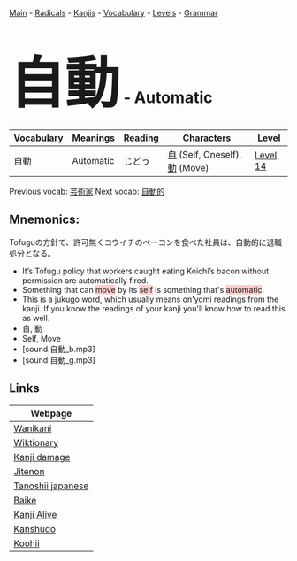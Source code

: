 <style> bigfont {font-size: 100px}</style>
[Main](../README.md) -
[Radicals](../radicals.md) -
[Kanjis](../kanjis.md) -
[Vocabulary](../vocabulary.md) -
[Levels](../levels.md) -
[Grammar](../grammar.md)
# <bigfont> 自動</bigfont> - Automatic 

| Vocabulary | Meanings | Reading | Characters | Level |
| --- | --- | --- | --- | --- |
| 自動 | Automatic | じどう |  [自](../kanjis/自.md) (Self, Oneself), [動](../kanjis/動.md) (Move) | [Level 14](../levels/wk_level14.md) |

Previous vocab: [芸術家](芸術家.md) Next vocab: [自動的](自動的.md) 

## Mnemonics:
Tofuguの方針で、許可無くコウイチのベーコンを食べた社員は、自動的に退職処分となる。
* It’s Tofugu policy that workers caught eating Koichi’s bacon without permission are automatically fired.
* Something that can <span style="background-color:#ffcccb"> move</span> by its <span style="background-color:#ffcccb"> self</span> is something that's <span style="background-color:#ffcccb"> automatic</span>.
* This is a jukugo word, which usually means on'yomi readings from the kanji. If you know the readings of your kanji you'll know how to read this as well.
* 自, 動
* Self, Move
* [sound:自動_b.mp3]
* [sound:自動_g.mp3]


## Links 

| Webpage |
| --- |
| [Wanikani          ](https://www.wanikani.com/kanji/自動) |
| [Wiktionary        ](https://en.wiktionary.org/wiki/自動) |
| [Kanji damage      ](http://www.kanjidamage.com/kanji/search?utf8=✓&q=自動) |
| [Jitenon           ](https://jitenon.com/kanji/自動) |
| [Tanoshii japanese ](https://www.tanoshiijapanese.com/dictionary/kanji.cfm?k=自動) |
| [Baike             ](https://baike.baidu.com/item/自動) |
| [Kanji Alive       ](https://app.kanjialive.com/自動) |
| [Kanshudo          ](https://www.kanshudo.com/searchmn?q=自動) |
| [Koohii            ](https://kanji.koohii.com/study/kanji/自動) |
